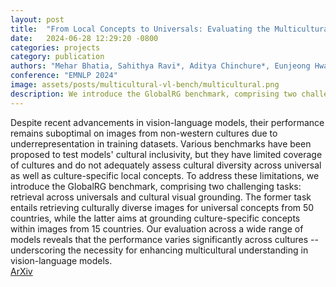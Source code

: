 ```yaml
---
layout: post
title:  "From Local Concepts to Universals: Evaluating the Multicultural Understanding of Vision-Language Models"
date:   2024-06-28 12:29:20 -0800
categories: projects
category: publication
authors: "Mehar Bhatia, Sahithya Ravi*, Aditya Chinchure*, Eunjeong Hwang, Vered Shwartz (*equal contribution)"
conference: "EMNLP 2024"
image: assets/posts/multicultural-vl-bench/multicultural.png
description: We introduce the GlobalRG benchmark, comprising two challenging tasks, retrieval across universals and cultural visual grounding, to test VL models' cultural inclusivity.
---
```

Despite recent advancements in vision-language models, their performance remains suboptimal on images from non-western cultures due to underrepresentation in training datasets. Various benchmarks have been proposed to test models' cultural inclusivity, but they have limited coverage of cultures and do not adequately assess cultural diversity across universal as well as culture-specific local concepts. To address these limitations, we introduce the GlobalRG benchmark, comprising two challenging tasks: retrieval across universals and cultural visual grounding. The former task entails retrieving culturally diverse images for universal concepts from 50 countries, while the latter aims at grounding culture-specific concepts within images from 15 countries. Our evaluation across a wide range of models reveals that the performance varies significantly across cultures -- underscoring the necessity for enhancing multicultural understanding in vision-language models.\
[ArXiv](https://arxiv.org/abs/2407.00263)